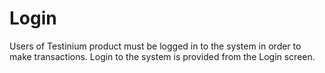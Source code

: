 # Login

Users of Testinium product must be logged in to the system in order to make transactions. Login to the system is provided from the Login screen.
